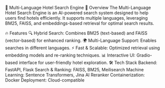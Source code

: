 🏨 Multi-Language Hotel Search Engine
📌 Overview
The Multi-Language Hotel Search Engine is an AI-powered search system designed to help users find hotels efficiently. It supports multiple languages, leveraging BM25, FAISS, and embeddings-based retrieval for optimal search results.

🔥 Features
🔍 Hybrid Search: Combines BM25 (text-based) and FAISS (vector-based) for enhanced ranking.
🌍 Multi-Language Support: Enables searches in different languages.
⚡ Fast & Scalable: Optimized retrieval using embedding models and re-ranking techniques.
📊 Interactive UI: Gradio-based interface for user-friendly hotel exploration.
🛠️ Tech Stack
Backend: FastAPI, Flask
Search & Ranking: FAISS, BM25, Meilisearch
Machine Learning: Sentence Transformers, Jina AI Reranker
Containerization: Docker
Deployment: Cloud-compatible

